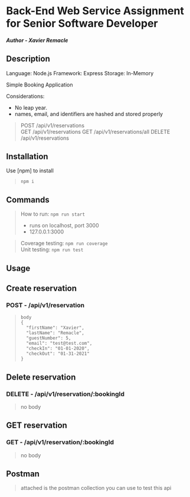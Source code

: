 # Back-End Web Service Assignment for Senior Software Developer

##### Author - Xavier Remacle

## Description

Language: Node.js
Framework: Express
Storage: In-Memory

Simple Booking Application

Considerations:

- No leap year.
- names, email, and identifiers are hashed and stored properly

> POST /api/v1/reservations  
> GET /api/v1/reservations
> GET /api/v1/reservations/all
> DELETE /api/v1/reservations

## Installation

Use [npm] to install

> `npm i`

## Commands

> How to run: `npm run start`
>
> - runs on localhost, port 3000
> - 127.0.0.1:3000

> Coverage testing: `npm run coverage`  
>  Unit testing: `npm run test`

## Usage

## Create reservation

### POST - /api/v1/reservation

> ```
> body
> {
>   "firstName": "Xavier",
>   "lastName": "Remacle",
>   "guestNumber": 5,
>   "email": "test@test.com",
>   "checkIn": "01-01-2020",
>   "checkOut": "01-31-2021"
> }
> ```

## Delete reservation

### DELETE - /api/v1/reservation/:bookingId

> no body

## GET reservation

### GET - /api/v1/reservation/:bookingId

> no body

## Postman

> attached is the postman collection you can use to test this api
